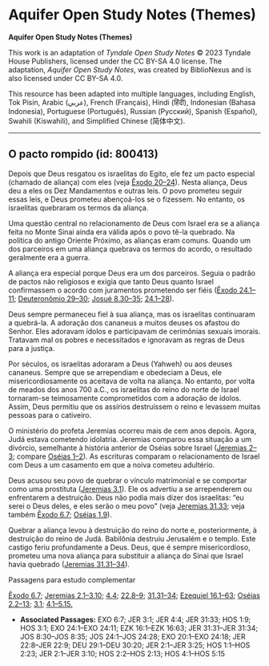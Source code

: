 # Aquifer Open Study Notes (Themes)

**Aquifer Open Study Notes (Themes)**

This work is an adaptation of *Tyndale Open Study Notes* © 2023 Tyndale House Publishers, licensed under the CC BY\-SA 4\.0 license. The adaptation, *Aquifer Open Study Notes*, was created by BiblioNexus and is also licensed under CC BY\-SA 4\.0\.

This resource has been adapted into multiple languages, including English, Tok Pisin, Arabic (عربي), French (Français), Hindi (हिंदी), Indonesian (Bahasa Indonesia), Portuguese (Português), Russian (Русский), Spanish (Español), Swahili (Kiswahili), and Simplified Chinese (简体中文).



--------------------------------

## O pacto rompido (id: 800413)

Depois que Deus resgatou os israelitas do Egito, ele fez um pacto especial (chamado de aliança) com eles (veja [Êxodo 20–24](https://ref.ly/Exod20:1-Exod24:18)). Nesta aliança, Deus deu a eles os Dez Mandamentos e outras leis. O povo prometeu seguir essas leis, e Deus prometeu abençoá\-los se o fizessem. No entanto, os israelitas quebraram os termos da aliança.

Uma questão central no relacionamento de Deus com Israel era se a aliança feita no Monte Sinai ainda era válida após o povo tê\-la quebrado. Na política do antigo Oriente Próximo, as alianças eram comuns. Quando um dos parceiros em uma aliança quebrava os termos do acordo, o resultado geralmente era a guerra.

A aliança era especial porque Deus era um dos parceiros. Seguia o padrão de pactos não religiosos e exigia que tanto Deus quanto Israel confirmassem o acordo com juramentos prometendo ser fiéis ([Êxodo 24\.1–11](https://ref.ly/Exod24:1-Exod24:11); [Deuteronômio 29–30](https://ref.ly/Deut29:1-Deut30:20); [Josué 8\.30–35](https://ref.ly/Josh8:30-Josh8:35); [24\.1–28](https://ref.ly/Josh24:1-Josh24:28)).

Deus sempre permaneceu fiel à sua aliança, mas os israelitas continuaram a quebrá\-la. A adoração dos cananeus a muitos deuses os afastou do Senhor. Eles adoravam ídolos e participavam de cerimônias sexuais imorais. Tratavam mal os pobres e necessitados e ignoravam as regras de Deus para a justiça.

Por séculos, os israelitas adoraram a Deus (Yahweh) ou aos deuses cananeus. Sempre que se arrependiam e obedeciam a Deus, ele misericordiosamente os aceitava de volta na aliança. No entanto, por volta de meados dos anos 700 a.C., os israelitas do reino do norte de Israel tornaram\-se teimosamente comprometidos com a adoração de ídolos. Assim, Deus permitiu que os assírios destruíssem o reino e levassem muitas pessoas para o cativeiro.

O ministério do profeta Jeremias ocorreu mais de cem anos depois. Agora, Judá estava cometendo idolatria. Jeremias comparou essa situação a um divórcio, semelhante à história anterior de Oséias sobre Israel ([Jeremias 2–3](https://ref.ly/Jer2:1-Jer3:25); compare [Oséias 1–2](https://ref.ly/Hos1:1-Hos2:23)). As escrituras comparam o relacionamento de Israel com Deus a um casamento em que a noiva cometeu adultério.

Deus acusou seu povo de quebrar o vínculo matrimonial e se comportar como uma prostituta ([Jeremias 3\.1](https://ref.ly/Jer3:1)). Ele os advertiu a se arrependerem ou enfrentarem a destruição. Deus não podia mais dizer dos israelitas: “eu serei o Deus deles, e eles serão o meu povo” (veja [Jeremias 31\.33](https://ref.ly/Jer31:33); veja também [Êxodo 6\.7](https://ref.ly/Exod6:7); [Oséias 1\.9](https://ref.ly/Hos1:9)).

Quebrar a aliança levou à destruição do reino do norte e, posteriormente, à destruição do reino de Judá. Babilônia destruiu Jerusalém e o templo. Este castigo feriu profundamente a Deus. Deus, que é sempre misericordioso, prometeu uma nova aliança para substituir a aliança do Sinai que Israel havia quebrado ([Jeremias 31\.31–34](https://ref.ly/Jer31:31-Jer31:34)).

Passagens para estudo complementar

[Êxodo 6\.7](https://ref.ly/Exod6:7); [Jeremias 2\.1–3\.10](https://ref.ly/Jer2:1-Jer3:10); [4\.4](https://ref.ly/Jer4:4); [22\.8–9](https://ref.ly/Jer22:8-Jer22:9); [31\.31–34](https://ref.ly/Jer31:31-Jer31:34); [Ezequiel 16\.1–63](https://ref.ly/Ezek16:1-Ezek16:63); [Oséias 2\.2–13](https://ref.ly/Hos2:2-Hos2:13); [3\.1](https://ref.ly/Hos3:1); [4\.1–5\.15\.](https://ref.ly/Hos4:1-Hos5:15)

* **Associated Passages:** EXO 6:7; JER 3:1; JER 4:4; JER 31:33; HOS 1:9; HOS 3:1; EXO 24:1–EXO 24:11; EZK 16:1–EZK 16:63; JER 31:31–JER 31:34; JOS 8:30–JOS 8:35; JOS 24:1–JOS 24:28; EXO 20:1–EXO 24:18; JER 22:8–JER 22:9; DEU 29:1–DEU 30:20; JER 2:1–JER 3:25; HOS 1:1–HOS 2:23; JER 2:1–JER 3:10; HOS 2:2–HOS 2:13; HOS 4:1–HOS 5:15

